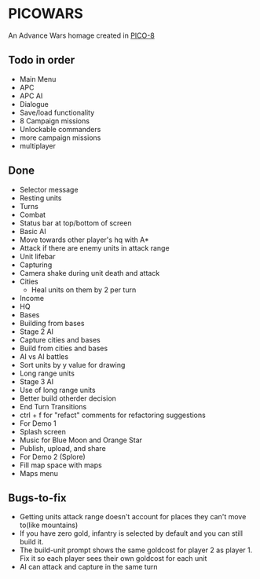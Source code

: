 PICOWARS
========

An Advance Wars homage created in [PICO-8](https://www.lexaloffle.com/pico-8.php)


Todo in order
-------------

* Main Menu
* APC
* APC AI
* Dialogue
* Save/load functionality
* 8 Campaign missions
* Unlockable commanders
* more campaign missions
* multiplayer


Done
----

* Selector message
* Resting units
* Turns
* Combat
* Status bar at top/bottom of screen
* Basic AI
 * Move towards other player's hq with A*
 * Attack if there are enemy units in attack range
* Unit lifebar
* Capturing
* Camera shake during unit death and attack
* Cities
  * Heal units on them by 2 per turn
* Income
* HQ
* Bases
* Building from bases
* Stage 2 AI
 * Capture cities and bases
 * Build from cities and bases
* AI vs AI battles
* Sort units by y value for drawing
* Long range units
* Stage 3 AI
 * Use of long range units
 * Better build otherder decision
* End Turn Transitions
* ctrl + f for "refact" comments for refactoring suggestions
* For Demo 1
 * Splash screen
 * Music for Blue Moon and Orange Star
 * Publish, upload, and share
* For Demo 2 (Splore)
 * Fill map space with maps
 * Maps menu


Bugs-to-fix
-----------

* Getting units attack range doesn't account for places they can't move to(like mountains)
* If you have zero gold, infantry is selected by default and you can still build it.
* The build-unit prompt shows the same goldcost for player 2 as player 1. Fix it so each player sees their own goldcost for each unit
* AI can attack and capture in the same turn